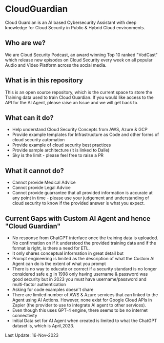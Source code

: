 # CloudGuardian
Cloud Guardian is an AI based Cybersecurity Assistant with deep knowledge for Cloud Security in Public &amp; Hybrid Cloud environments.

## Who are we?
We are Cloud Security Podcast, an award winning Top 10 ranked "VodCast" which release new episodes on Cloud Security every week on all popular Audio and Video Platform across the social media.

## What is in this repository
This is an open source repository, which is the current space to store the Training data used to train Cloud Guardian. If you would like access to the API for the AI Agent, please raise an Issue and we will get back to.

## What can it do?
- Help understand Cloud Security Concepts from AWS, Azure & GCP
- Provide example templates for Infrastructure as Code and other forms of cloud security automation
- Provide example of cloud security best practices
- Provide sample architecture (it is linked to Dalle)
- Sky is the limit - please feel free to raise a PR

## What it cannot do?
- Cannot provide Medical Advice
- Cannot provide Legal Advice
- Cannot provide guarrantee that all provided information is accurate at any point in time - please use your judgement and understanding of cloud security to know if the provided answer is what you expect.


## Current Gaps with Custom AI Agent and hence "Cloud Guardian"
- No response from ChatGPT interface once the training data is uploaded. No confirmation on if it understood the provided training data and if the format is right, is there a need for ETL. 
- It only shares conceptual information in great detail but
- Prompt engineering is limited as the description of what the Custom AI Agent can do is the extent of what you prompt
- There is no way to educate or correct if a security standard is no longer considered safe e.g in 1998 only having username & password was good security but in 2023 you must have username/password and multi-factor authentication
- Asking for code examples doesn't share
- There are limited number of AWS & Azure services that can linked to the Agent using AI Actions. However, none exist for Google Cloud APIs in Zapier (the provider to use to integrate AI agent to other services).
- Even though this uses GPT-4 engine, there seems to be no internet connectivity
- Initial Data set for AI Agent when created is limited to what the ChatGPT dataset is, which is April,2023.

Last Update: 16-Nov-2023
